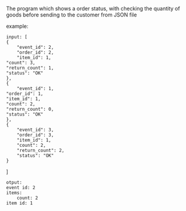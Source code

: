 The program which shows a order status,
with checking the quantity of goods before sending to the customer from JSON file

example:

    input: [
    {
        "event_id": 2,
        "order_id": 2,
        "item_id": 1,
	"count": 3,
	"return_count": 1,
	"status": "OK"
    },
    {
        "event_id": 1,
	"order_id": 1,
	"item_id": 1,
	"count": 2,
	"return_count": 0,
	"status": "OK"
    },
    {
        "event_id": 3,
        "order_id": 3,
        "item_id": 1,
        "count": 2,
        "return_count": 2,
        "status": "OK"
    }
  ]

    otput: 
    event id: 2
    items:
        count: 2
	item id: 1
